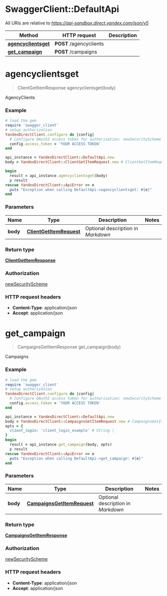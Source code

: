 # SwaggerClient::DefaultApi

All URIs are relative to *https://api-sandbox.direct.yandex.com/json/v5*

Method | HTTP request | Description
------------- | ------------- | -------------
[**agencyclientsget**](DefaultApi.md#agencyclientsget) | **POST** /agencyclients | 
[**get_campaign**](DefaultApi.md#get_campaign) | **POST** /campaigns | 

# **agencyclientsget**
> ClientGetItemResponse agencyclientsget(body)



AgencyClients

### Example

```ruby
# load the gem
require 'swagger_client'
# setup authorization
YandexDirectClient.configure do |config|
  # Configure OAuth2 access token for authorization: newSecurityScheme
  config.access_token = 'YOUR ACCESS TOKEN'
end

api_instance = YandexDirectClient::DefaultApi.new
body = YandexDirectClient::ClientGetItemRequest.new # ClientGetItemRequest | Optional description in *Markdown*

begin
  result = api_instance.agencyclientsget(body)
  p result
rescue YandexDirectClient::ApiError => e
  puts "Exception when calling DefaultApi->agencyclientsget: #{e}"
end
```

### Parameters

Name | Type | Description  | Notes
------------- | ------------- | ------------- | -------------
 **body** | [**ClientGetItemRequest**](ClientGetItemRequest.md)| Optional description in *Markdown* | 

### Return type

[**ClientGetItemResponse**](ClientGetItemResponse.md)

### Authorization

[newSecurityScheme](../README.md#newSecurityScheme)

### HTTP request headers

 - **Content-Type**: application/json
 - **Accept**: application/json



# **get_campaign**
> CampaignsGetItemResponse get_campaign(body)



Campaigns

### Example

```ruby
# load the gem
require 'swagger_client'
# setup authorization
YandexDirectClient.configure do |config|
  # Configure OAuth2 access token for authorization: newSecurityScheme
  config.access_token = 'YOUR ACCESS TOKEN'
end

api_instance = YandexDirectClient::DefaultApi.new
body = YandexDirectClient::CampaignsGetItemRequest.new # CampaignsGetItemRequest | Optional description in *Markdown*
opts = {
  client_login: 'client_login_example' # String | 
}
begin
  result = api_instance.get_campaign(body, opts)
  p result
rescue YandexDirectClient::ApiError => e
  puts "Exception when calling DefaultApi->get_campaign: #{e}"
end
```

### Parameters

Name | Type | Description  | Notes
------------- | ------------- | ------------- | -------------
 **body** | [**CampaignsGetItemRequest**](CampaignsGetItemRequest.md)| Optional description in *Markdown* | 

### Return type

[**CampaignsGetItemResponse**](CampaignsGetItemResponse.md)

### Authorization

[newSecurityScheme](../README.md#newSecurityScheme)

### HTTP request headers

 - **Content-Type**: application/json
 - **Accept**: application/json



